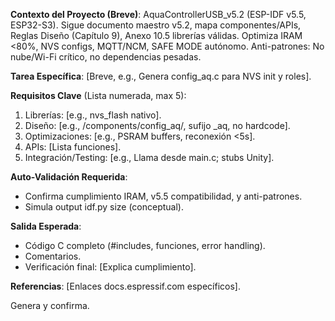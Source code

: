 **Contexto del Proyecto (Breve)**: AquaControllerUSB_v5.2 (ESP-IDF v5.5, ESP32-S3). Sigue documento maestro v5.2, mapa componentes/APIs, Reglas Diseño (Capítulo 9), Anexo 10.5 librerías válidas. Optimiza IRAM <80%, NVS configs, MQTT/NCM, SAFE MODE autónomo. Anti-patrones: No nube/Wi-Fi crítico, no dependencias pesadas.

**Tarea Específica**: [Breve, e.g., Genera config_aq.c para NVS init y roles].

**Requisitos Clave** (Lista numerada, max 5):
1. Librerías: [e.g., nvs_flash nativo].
2. Diseño: [e.g., /components/config_aq/, sufijo _aq, no hardcode].
3. Optimizaciones: [e.g., PSRAM buffers, reconexión <5s].
4. APIs: [Lista funciones].
5. Integración/Testing: [e.g., Llama desde main.c; stubs Unity].

**Auto-Validación Requerida**:
- Confirma cumplimiento IRAM, v5.5 compatibilidad, y anti-patrones.
- Simula output idf.py size (conceptual).

**Salida Esperada**:
- Código C completo (#includes, funciones, error handling).
- Comentarios.
- Verificación final: [Explica cumplimiento].

**Referencias**: [Enlaces docs.espressif.com específicos].

Genera y confirma.
